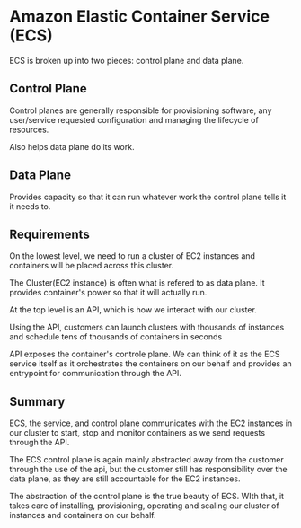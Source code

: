 # Amazon Elastic Container Service (ECS)

ECS is broken up into two pieces: control plane and data plane.

## Control Plane

Control planes are generally responsible for provisioning software, any user/service requested configuration and managing the lifecycle of resources.

Also helps data plane do its work.


## Data Plane

Provides capacity so that it can run whatever work the control plane tells it it needs to.


## Requirements

On the lowest level, we need to run a cluster of EC2 instances and containers will be placed across this cluster.

The Cluster(EC2 instance) is often what is refered to as data plane. It provides container's power so that it will actually run.

At the top level is an API, which is how we interact with our cluster. 

Using the API, customers can launch clusters with thousands of instances and schedule tens of thousands of containers in seconds

API exposes the container's controle plane. We can think of it as the ECS service itself as it orchestrates the containers on our behalf and provides an entrypoint for communication through the API.

## Summary

ECS, the service, and control plane communicates with the EC2 instances in our cluster to start, stop and monitor containers as we send requests through the API.

The ECS control plane is again mainly abstracted away from the customer through the use of the api, but the customer still has responsibility over the data plane, as they are still accountable for the EC2 instances.

The abstraction of the control plane is the true beauty of ECS. WIth that, it takes care of installing, provisioning, operating and scaling our cluster of instances and containers on our behalf.